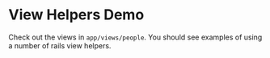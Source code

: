 # View Helpers Demo

Check out the views in `app/views/people`.  You should see examples of using a number of rails view helpers.  
